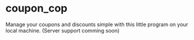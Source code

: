 # coupon_cop
Manage your coupons and discounts simple with this little program on your local machine. (Server support comming soon)
